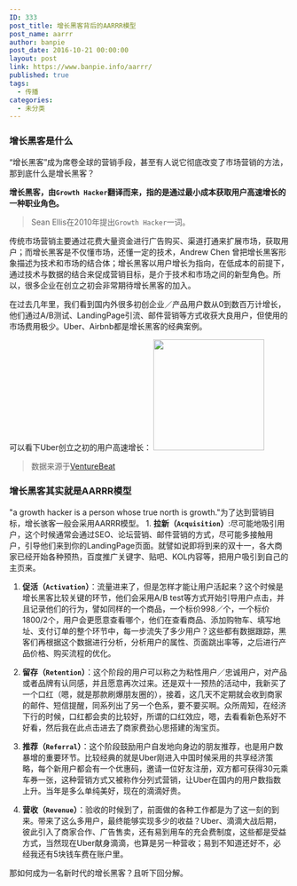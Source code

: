 ```yaml
---
ID: 333
post_title: 增长黑客背后的AARRR模型
post_name: aarrr
author: banpie
post_date: 2016-10-21 00:00:00
layout: post
link: https://www.banpie.info/aarrr/
published: true
tags:
  - 传播
categories:
  - 未分类
---
```

### 增长黑客是什么

“增长黑客”成为席卷全球的营销手段，甚至有人说它彻底改变了市场营销的方法，那到底什么是增长黑客？

**增长黑客，由`Growth Hacker`翻译而来，指的是通过最小成本获取用户高速增长的一种职业角色。**

> Sean Ellis在2010年提出`Growth Hacker`一词。

传统市场营销主要通过花费大量资金进行广告购买、渠道打通来扩展市场，获取用户；而增长黑客是不仅懂市场，还懂一定的技术，Andrew Chen 曾把增长黑客形象描述为技术和市场的结合体；增长黑客以用户增长为指向，在低成本的前提下，通过技术与数据的结合来促成营销目标，是介于技术和市场之间的新型角色。所以，很多企业在创立之初会非常期待增长黑客的加入。

在过去几年里，我们看到国内外很多初创企业／产品用户数从0到数百万计增长，他们通过A/B测试、LandingPage引流、邮件营销等方式收获大良用户，但使用的市场费用极少。Uber、Airbnb都是增长黑客的经典案例。

可以看下Uber创立之初的用户高速增长： <img class="alignnone size-full wp-image-2097" src="http://www.banpie.info/wp-content/uploads/2019/03/37d88f275f955fcd.png" width="200" height="200" alt="" />

> 数据来源于[VentureBeat][1]

### 增长黑客其实就是AARRR模型

"a growth hacker is a person whose true north is growth."为了达到营销目标，增长骇客一般会采用AARRR模型。 1. **拉新（`Acquisition`）**:尽可能地吸引用户，这个时候通常会通过SEO、论坛营销、邮件营销的方式，尽可能多接触用户，引导他们来到你的LandingPage页面。就譬如说即将到来的双十一，各大商家已经开始各种预热，百度推广关键字、贴吧、KOL内容等，把用户吸引到自己的主页来。

1.  **促活（`Activation`）**：流量进来了，但是怎样才能让用户活起来？这个时候是增长黑客比较关键的环节，他们会采用A/B test等方式开始引导用户点击，并且记录他们的行为，譬如同样的一个商品，一个标价998／个，一个标价1800/2个，用户会更愿意查看哪个，他们在查看商品、添加购物车、填写地址、支付订单的整个环节中，每一步流失了多少用户？这些都有数据跟踪，黑客们再根据这个数据进行分析，分析用户的属性、页面跳出率等，之后进行产品价格、购买流程的优化。

2.  **留存（`Retention`）**：这个阶段的用户可以称之为粘性用户／忠诚用户，对产品或者品牌有认同感，并且愿意再次过来。还是双十一预热的活动中，我新买了一个口红（嗯，就是那款刷爆朋友圈的），接着，这几天不定期就会收到商家的邮件、短信提醒，同系列出了另一个色系，要不要买啊。众所周知，在经济下行的时候，口红都会卖的比较好，所谓的口红效应，嗯，去看看新色系好不好看，然后我在此点击进去了商家费劲心思搭建的淘宝页。

3.  **推荐（`Referral`）**：这个阶段鼓励用户自发地向身边的朋友推荐，也是用户数暴增的重要环节。比较经典的就是Uber刚进入中国时候采用的共享经济策略，每个新用户都会有一个优惠码，邀请一位好友注册，双方都可获得30元乘车券一张，这种营销方式又被称作分列式营销，让Uber在国内的用户数指数上升。当年是多么单纯美好，现在的滴滴好贵。

4.  **营收（`Revenue`）**：验收的时候到了，前面做的各种工作都是为了这一刻的到来。带来了这么多用户，最终能够实现多少的收益？Uber、滴滴大战后期，彼此引入了商家合作、广告售卖，还有易到用车的充会费制度，这些都是受益方式，当然现在Uber献身滴滴，也算是另一种营收；易到不知道还好不，必经我还有5块钱车费在账户里。

那如何成为一名新时代的增长黑客？且听下回分解。

 [1]: http://venturebeat.com/2015/01/22/inside-ubers-staggering-u-s-growth-40000-drivers-joined-in-december-and-average-19-per-hour/